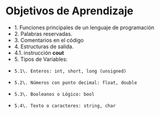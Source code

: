 # Objetivos de Aprendizaje

* 1\. Funciones principales de un lenguaje de programación
* 2\. Palabras reservadas.
* 3\. Comentarios en el código
* 4\. Estructuras de salida.
*   4.1\. instrucción **cout**
* 5\. Tipos de Variables:
*     5.1\. Enteros: int, short, long (unsigned)
*     5.2\. Números con punto decimal: float, double
*     5.3\. Booleanos o Lógico: bool
*     5.4\. Texto o caracteres: string, char


